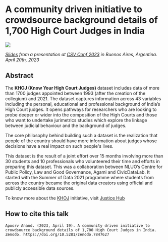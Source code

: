 # A community driven initiative to crowdsource background details of 1,700 High Court Judges in India

[![][cover]](https://docs.google.com/presentation/d/1LC6MDC_0ExnrxNzsvQXvVCi5sL6jtt9ivxogyNzY2zg/edit?usp=sharing)

*[Slides][ppt] from a presentation at [CSV Conf 2023][csvconf] in Buenos Aires, Argentina. April 20th, 2023*

## Abstract

The **KHOJ (Know Your High Court Judges)** dataset includes data of more than 1700 judges appointed between 1993 (after the creation of the collegium) and 2021. The dataset captures information across 43 variables including the personal, educational and professional background of India’s High Court judges. It opens pathways for researchers who are looking to probe deeper or wider into the composition of the High Courts and those who want to undertake jurimetrics studies which explore the linkage between judicial behaviour and the background of judges.

The core philosophy behind building such a dataset is the realization that people of the country should have more information about judges whose decisions have a real impact on such people's lives.

This dataset is the result of a joint effort over 15 months involving more than 30 students and 10 professionals who volunteered their time and efforts in preparing this dataset. This was a collaboration between NLUO’s Centre for Public Policy, Law and Good Governance, Agami and CivicDataLab. It started with the Summer of Data 2021 programme where students from across the country became the original data creators using official and publicly accessible data sources.

To know more about the [KHOJ][khoj] initiative, visit [Justice Hub][JH]

## How to cite this talk

```Apoorv Anand. (2023, April 19). A community driven initiative to crowdsource background details of 1,700 High Court Judges in India. Zenodo. https://doi.org/10.5281/zenodo.7847627```

[cover]: https://user-images.githubusercontent.com/5118689/233215615-fc9c9539-5e7b-43ee-9352-831731b852d0.png
[csvconf]: https://csvconf.com/
[ppt]: https://docs.google.com/presentation/d/1LC6MDC_0ExnrxNzsvQXvVCi5sL6jtt9ivxogyNzY2zg/edit?usp=sharing
[khoj]: https://justicehub.in/initiatives/khoj-india
[JH]: https://justicehub.in/